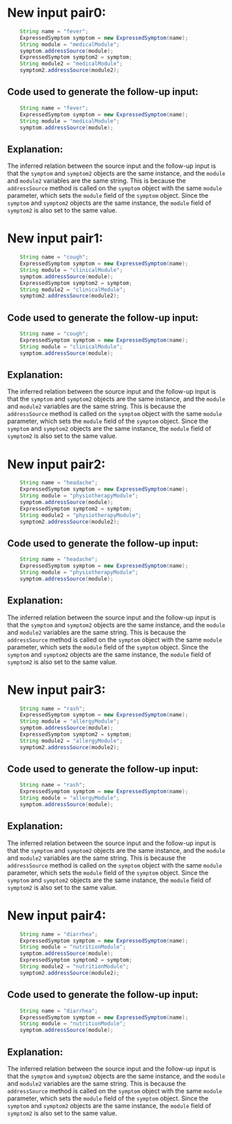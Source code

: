 # New input pair0:
```java
    String name = "fever";
    ExpressedSymptom symptom = new ExpressedSymptom(name);
    String module = "medicalModule";
    symptom.addressSource(module);
    ExpressedSymptom symptom2 = symptom;
    String module2 = "medicalModule";
    symptom2.addressSource(module2);
```
## Code used to generate the follow-up input:
```java
    String name = "fever";
    ExpressedSymptom symptom = new ExpressedSymptom(name);
    String module = "medicalModule";
    symptom.addressSource(module);
```
## Explanation:
The inferred relation between the source input and the follow-up input is that the `symptom` and `symptom2` objects are the same instance, and the `module` and `module2` variables are the same string. This is because the `addressSource` method is called on the `symptom` object with the same `module` parameter, which sets the `module` field of the `symptom` object. Since the `symptom` and `symptom2` objects are the same instance, the `module` field of `symptom2` is also set to the same value.

# New input pair1:
```java
    String name = "cough";
    ExpressedSymptom symptom = new ExpressedSymptom(name);
    String module = "clinicalModule";
    symptom.addressSource(module);
    ExpressedSymptom symptom2 = symptom;
    String module2 = "clinicalModule";
    symptom2.addressSource(module2);
```
## Code used to generate the follow-up input:
```java
    String name = "cough";
    ExpressedSymptom symptom = new ExpressedSymptom(name);
    String module = "clinicalModule";
    symptom.addressSource(module);
```
## Explanation:
The inferred relation between the source input and the follow-up input is that the `symptom` and `symptom2` objects are the same instance, and the `module` and `module2` variables are the same string. This is because the `addressSource` method is called on the `symptom` object with the same `module` parameter, which sets the `module` field of the `symptom` object. Since the `symptom` and `symptom2` objects are the same instance, the `module` field of `symptom2` is also set to the same value.

# New input pair2:
```java
    String name = "headache";
    ExpressedSymptom symptom = new ExpressedSymptom(name);
    String module = "physiotherapyModule";
    symptom.addressSource(module);
    ExpressedSymptom symptom2 = symptom;
    String module2 = "physiotherapyModule";
    symptom2.addressSource(module2);
```
## Code used to generate the follow-up input:
```java
    String name = "headache";
    ExpressedSymptom symptom = new ExpressedSymptom(name);
    String module = "physiotherapyModule";
    symptom.addressSource(module);
```
## Explanation:
The inferred relation between the source input and the follow-up input is that the `symptom` and `symptom2` objects are the same instance, and the `module` and `module2` variables are the same string. This is because the `addressSource` method is called on the `symptom` object with the same `module` parameter, which sets the `module` field of the `symptom` object. Since the `symptom` and `symptom2` objects are the same instance, the `module` field of `symptom2` is also set to the same value.

# New input pair3:
```java
    String name = "rash";
    ExpressedSymptom symptom = new ExpressedSymptom(name);
    String module = "allergyModule";
    symptom.addressSource(module);
    ExpressedSymptom symptom2 = symptom;
    String module2 = "allergyModule";
    symptom2.addressSource(module2);
```
## Code used to generate the follow-up input:
```java
    String name = "rash";
    ExpressedSymptom symptom = new ExpressedSymptom(name);
    String module = "allergyModule";
    symptom.addressSource(module);
```
## Explanation:
The inferred relation between the source input and the follow-up input is that the `symptom` and `symptom2` objects are the same instance, and the `module` and `module2` variables are the same string. This is because the `addressSource` method is called on the `symptom` object with the same `module` parameter, which sets the `module` field of the `symptom` object. Since the `symptom` and `symptom2` objects are the same instance, the `module` field of `symptom2` is also set to the same value.

# New input pair4:
```java
    String name = "diarrhea";
    ExpressedSymptom symptom = new ExpressedSymptom(name);
    String module = "nutritionModule";
    symptom.addressSource(module);
    ExpressedSymptom symptom2 = symptom;
    String module2 = "nutritionModule";
    symptom2.addressSource(module2);
```
## Code used to generate the follow-up input:
```java
    String name = "diarrhea";
    ExpressedSymptom symptom = new ExpressedSymptom(name);
    String module = "nutritionModule";
    symptom.addressSource(module);
```
## Explanation:
The inferred relation between the source input and the follow-up input is that the `symptom` and `symptom2` objects are the same instance, and the `module` and `module2` variables are the same string. This is because the `addressSource` method is called on the `symptom` object with the same `module` parameter, which sets the `module` field of the `symptom` object. Since the `symptom` and `symptom2` objects are the same instance, the `module` field of `symptom2` is also set to the same value.
